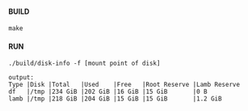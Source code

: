 
#### BUILD
`make`

#### RUN
```
./build/disk-info -f [mount point of disk]
```


```
output:
Type |Disk |Total   |Used    |Free   |Root Reserve |Lamb Reserve
df   |/tmp |234 GiB |202 GiB |16 GiB |15 GiB       |0 B
lamb |/tmp |218 GiB |204 GiB |15 GiB |15 GiB       |1.2 GiB

```
